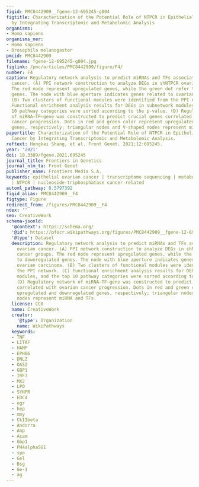 ```yaml
---
figid: PMC8442909__fgene-12-695245-g004
figtitle: Characterization of the Potential Role of NTPCR in Epithelial Ovarian Cancer
  by Integrating Transcriptomic and Metabolomic Analysis
organisms:
- Homo sapiens
organisms_ner:
- Homo sapiens
- Drosophila melanogaster
pmcid: PMC8442909
filename: fgene-12-695245-g004.jpg
figlink: /pmc/articles/PMC8442909/figure/F4/
number: F4
caption: Regulatory network analysis to predict miRNAs and TFs associated with ovarian
  cancer. (A) PPI network construction to analyze DEGs in shNTPCR ovarian cancer groups.
  The red node represent upregulated genes, while the green dot refer to downregulated
  genes. The node with blue aperture indicates genes related to ovarian carcinoma.
  (B) Two clusters of functional modules were identified from the PPI network. (C)
  Functional enrichment analysis results for DEGs in subnetwork modules, and the top
  10 pathway categories were sorted according to the p-value. (D) Regulatory network
  of miRNA–TF–gene was constructed to predict crucial genes correlated with ovarian
  cancer progression. Dots in red and green color represent upregulated and downregulated
  genes, respectively; triangular nodes and V-shaped nodes represent miRNA and TFs.
papertitle: Characterization of the Potential Role of NTPCR in Epithelial Ovarian
  Cancer by Integrating Transcriptomic and Metabolomic Analysis.
reftext: Hongkai Shang, et al. Front Genet. 2021;12:695245.
year: '2021'
doi: 10.3389/fgene.2021.695245
journal_title: Frontiers in Genetics
journal_nlm_ta: Front Genet
publisher_name: Frontiers Media S.A.
keywords: epithelial ovarian cancer | transcriptome sequencing | metabolomics sequencing
  | NTPCR | nucleoside-triphosphatase cancer-related
automl_pathway: 0.5797392
figid_alias: PMC8442909__F4
figtype: Figure
redirect_from: /figures/PMC8442909__F4
ndex: ''
seo: CreativeWork
schema-jsonld:
  '@context': https://schema.org/
  '@id': https://pfocr.wikipathways.org/figures/PMC8442909__fgene-12-695245-g004.html
  '@type': Dataset
  description: Regulatory network analysis to predict miRNAs and TFs associated with
    ovarian cancer. (A) PPI network construction to analyze DEGs in shNTPCR ovarian
    cancer groups. The red node represent upregulated genes, while the green dot refer
    to downregulated genes. The node with blue aperture indicates genes related to
    ovarian carcinoma. (B) Two clusters of functional modules were identified from
    the PPI network. (C) Functional enrichment analysis results for DEGs in subnetwork
    modules, and the top 10 pathway categories were sorted according to the p-value.
    (D) Regulatory network of miRNA–TF–gene was constructed to predict crucial genes
    correlated with ovarian cancer progression. Dots in red and green color represent
    upregulated and downregulated genes, respectively; triangular nodes and V-shaped
    nodes represent miRNA and TFs.
  license: CC0
  name: CreativeWork
  creator:
    '@type': Organization
    name: WikiPathways
  keywords:
  - TNF
  - LITAF
  - HAMP
  - EPHB6
  - DNLZ
  - OAS2
  - GBP1
  - IRF7
  - MX2
  - LPO
  - SYNPR
  - EDC4
  - egr
  - hep
  - mmy
  - CkIIbeta
  - Andorra
  - Anp
  - Acam
  - Gbp1
  - PH4alphaSG1
  - spo
  - Gel
  - Bsg
  - Ge-1
  - ag
---
```

